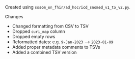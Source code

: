 Created using `sssom_on_fhir/ad_hoc/icd_snomed_v1_to_v2.py`.

Changes
- Changed formatting from CSV to TSV
- Dropped `curi_map` column
- Dropped empty rows
- Reformatted dates: e.g. `9-Jan-2023` --> `2023-01-09`
- Added proper metadata comments to TSVs
- Added a combined TSV version
